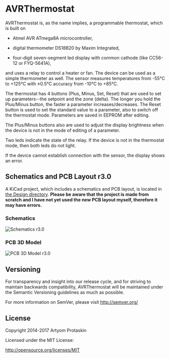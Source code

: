 # AVRThermostat

AVRThermostat is, as the name implies, a programmable thermostat, which is built
on

* Atmel AVR ATmega8A microcontroller,

* digital thermometer DS18B20 by Maxim Integrated,

* four-digit seven-segment led display with common cathode (like CC56-12 or
FYQ-5641A),

and uses a relay to control a heater or fan. The device can be used as a simple
thermometer as well. The sensor measures temperatures from -55°C to +125°C
with ±0.5°C accuracy from -10°C to +85°C.

The thermostat has 4 buttons (Plus, Minus, Set, Reset) that are used to set up
parameters--the setpoint and the zone (delta). The longer you hold the 
Plus/Minus button, the faster a parameter increases/decreases. The Reset button
is used to set the standard value to a parameter, also to switch off the
thermostat mode. Parameters are saved in EEPROM after editing.

The Plus/Minus buttons also are used to adjust the display brightness when
the device is not in the mode of editing of a parameter.

Two leds indicate the state of the relay. If the device is not in the thermostat
mode, then both leds do not light.

If the device cannot establish connection with the sensor, the display shows
an error.

## Schematics and PCB Layout r3.0

A KiCad project, which includes a schematics and PCB layout, is located in
[the Design directory](Design/). **Please be aware that the project is made from
scratch and I have not yet used the new PCB layout myself, therefore it may have
errors.**

### Schematics

![Schematics r3.0](http://artyom.protaskin.ru/storage/avrthermostat/pictures/avrthermostat-schematics-r30.png?2)

### PCB 3D Model

![PCB 3D Model r3.0](http://artyom.protaskin.ru/storage/avrthermostat/pictures/avrthermostat-3dmodel-r30.png?2)

## Versioning

For transparency and insight into our release cycle, and for striving to
maintain backwards compatibility, AVRThermostat will be maintained under the
Semantic Versioning guidelines as much as possible.

For more information on SemVer, please visit http://semver.org/

## License

Copyright 2014-2017 Artyom Protaskin

Licensed under the MIT License:

http://opensource.org/licenses/MIT
